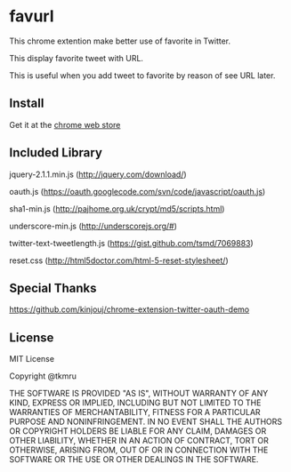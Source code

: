favurl
=======

This chrome extention make better use of favorite in Twitter.

This display favorite tweet with URL. 

This is useful when you add tweet to favorite by reason of see URL later. 

Install
-------
Get it at the [chrome web store](https://chrome.google.com/webstore/detail/favurl/bkgheafjpigbhblaobcdfobilcmpjglb?utm_source=chrome-ntp-icon)

Included Library
----------------
jquery-2.1.1.min.js (http://jquery.com/download/)

oauth.js (https://oauth.googlecode.com/svn/code/javascript/oauth.js)

sha1-min.js (http://pajhome.org.uk/crypt/md5/scripts.html)

underscore-min.js (http://underscorejs.org/#)

twitter-text-tweetlength.js (https://gist.github.com/tsmd/7069883)

reset.css (http://html5doctor.com/html-5-reset-stylesheet/)

Special Thanks
--------------
https://github.com/kinjouj/chrome-extension-twitter-oauth-demo

License
-------
MIT License

Copyright @tkmru

THE SOFTWARE IS PROVIDED "AS IS", WITHOUT WARRANTY OF ANY KIND, EXPRESS OR IMPLIED, INCLUDING BUT NOT LIMITED TO THE WARRANTIES OF MERCHANTABILITY, FITNESS FOR A PARTICULAR PURPOSE AND NONINFRINGEMENT. IN NO EVENT SHALL THE AUTHORS OR COPYRIGHT HOLDERS BE LIABLE FOR ANY CLAIM, DAMAGES OR OTHER LIABILITY, WHETHER IN AN ACTION OF CONTRACT, TORT OR OTHERWISE, ARISING FROM, OUT OF OR IN CONNECTION WITH THE SOFTWARE OR THE USE OR OTHER DEALINGS IN THE SOFTWARE.
